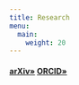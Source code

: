 ```yaml
---
title: Research
menu:
  main:
    weight: 20
---
```


#### [arXiv»](https://arxiv.org/a/idrissi_n_1.html) [ORCID»](https://orcid.org/0000-0001-7288-6726)

